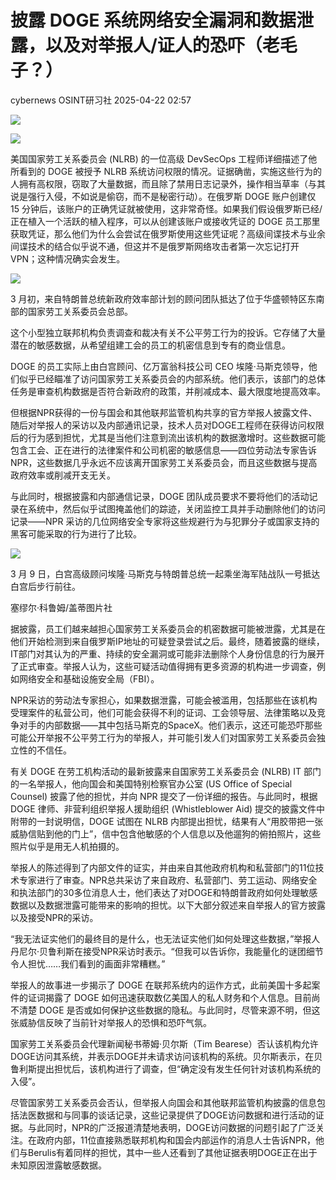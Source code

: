 #  披露 DOGE 系统网络安全漏洞和数据泄露，以及对举报人/证人的恐吓（老毛子？）   
cybernews  OSINT研习社   2025-04-22 02:57  
  
![](https://mmbiz.qpic.cn/mmbiz_png/rWVoKKJPdj7iclsIG1icFZmJCc04s8NbJQx34IulMnqh35MR2LRLz5olaZRSVO755Y35FFt8MyywmU9CA13UQdOQ/640?wx_fmt=png&from=appmsg "")  
  
  
![](https://mmbiz.qpic.cn/mmbiz_png/6aVaON9Kibf6qHRdibQTh7Bic33HXRicZowtjiavqOsjjNTNWNtssMJtfSYn6uT1PgnaWWnMlSPevI96XXRdM4tibYqQ/640 "")  
  
美国国家劳工关系委员会 (NLRB) 的一位高级 DevSecOps 工程师详细描述了他所看到的 DOGE 被授予 NLRB 系统访问权限的情况。证据确凿，实施这些行为的人拥有高权限，窃取了大量数据，而且除了禁用日志记录外，操作相当草率（与其说是强行入侵，不如说是偷窃，而不是秘密行动）。在俄罗斯 DOGE 账户创建仅 15 分钟后，该账户的正确凭证就被使用，这非常奇怪。如果我们假设俄罗斯已经/正在植入一个活跃的植入程序，可以从创建该账户或接收凭证的 DOGE 员工那里获取凭证，那么他们为什么会尝试在俄罗斯使用这些凭证呢？高级间谍技术与业余间谍技术的结合似乎说不通，但这并不是俄罗斯网络攻击者第一次忘记打开 VPN；这种情况确实会发生。  
  
![](https://mmbiz.qpic.cn/mmbiz_png/US10Gcd0tQHDte6ZzXiclrYUTCQHiak0k38kaD0O6NSfpyrRicr2rspyQicXCp6I4iagSbNbaKt2IiboYfRyUpnDZrtQ/640 "")  
  
  
  
  
  
  
  
3 月初，来自特朗普总统新政府效率部计划的顾问团队抵达了位于华盛顿特区东南部的国家劳工关系委员会总部。  
  
这个小型独立联邦机构负责调查和裁决有关不公平劳工行为的投诉。它存储了大量潜在的敏感数据，从希望组建工会的员工的机密信息到专有的商业信息。  
  
DOGE 的员工实际上由白宫顾问、亿万富翁科技公司 CEO 埃隆·马斯克领导，他们似乎已经瞄准了访问国家劳工关系委员会的内部系统。他们表示，该部门的总体任务是审查机构数据是否符合新政府的政策，并削减成本、最大限度地提高效率。  
  
但根据NPR获得的一份与国会和其他联邦监管机构共享的官方举报人披露文件、随后对举报人的采访以及内部通讯记录，技术人员对DOGE工程师在获得访问权限后的行为感到担忧，尤其是当他们注意到流出该机构的数据激增时。这些数据可能包含工会、正在进行的法律案件和公司机密的敏感信息——四位劳动法专家告诉NPR，这些数据几乎永远不应该离开国家劳工关系委员会，而且这些数据与提高政府效率或削减开支无关。  
  
与此同时，根据披露和内部通信记录，DOGE 团队成员要求不要将他们的活动记录在系统中，然后似乎试图掩盖他们的踪迹，关闭监控工具并手动删除他们的访问记录——NPR 采访的几位网络安全专家将这些规避行为与犯罪分子或国家支持的黑客可能采取的行为进行了比较。  
  
![](https://mmbiz.qpic.cn/mmbiz_png/rWVoKKJPdj7iclsIG1icFZmJCc04s8NbJQGEM0iaYsBXt89XyNkaicTp3iby3Y6MglI3Pcou0zJRpKqSOua4HqT3chQ/640?wx_fmt=png&from=appmsg "")  
  
3 月 9 日，白宫高级顾问埃隆·马斯克与特朗普总统一起乘坐海军陆战队一号抵达白宫后步行前往。  
  
塞缪尔·科鲁姆/盖蒂图片社  
  
据披露，员工们越来越担心国家劳工关系委员会的机密数据可能被泄露，尤其是在他们开始检测到来自俄罗斯IP地址的可疑登录尝试之后。最终，随着披露的继续，IT部门对其认为的严重、持续的安全漏洞或可能非法删除个人身份信息的行为展开了正式审查。举报人认为，这些可疑活动值得拥有更多资源的机构进一步调查，例如网络安全和基础设施安全局（FBI）。  
  
NPR采访的劳动法专家担心，如果数据泄露，可能会被滥用，包括那些在该机构受理案件的私营公司，他们可能会获得不利的证词、工会领导层、法律策略以及竞争对手的内部数据——其中包括马斯克的SpaceX。他们表示，这还可能恐吓那些可能公开举报不公平劳工行为的举报人，并可能引发人们对国家劳工关系委员会独立性的不信任。  
  
有关 DOGE 在劳工机构活动的最新披露来自国家劳工关系委员会 (NLRB) IT 部门的一名举报人，他向国会和美国特别检察官办公室 (US Office of Special Counsel) 披露了他的担忧，并向 NPR 提交了一份详细的报告。与此同时，根据 DOGE 律师、非营利组织举报人援助组织 (Whistleblower Aid) 提交的披露文件中附带的一封说明信，DOGE 试图在 NLRB 内部提出担忧，结果有人“用胶带把一张威胁信贴到他的门上”，信中包含他敏感的个人信息以及他遛狗的俯拍照片，这些照片似乎是用无人机拍摄的。  
  
举报人的陈述得到了内部文件的证实，并由来自其他政府机构和私营部门的11位技术专家进行了审查。NPR总共采访了来自政府、私营部门、劳工运动、网络安全和执法部门的30多位消息人士，他们表达了对DOGE和特朗普政府如何处理敏感数据以及数据泄露可能带来的影响的担忧。以下大部分叙述来自举报人的官方披露以及接受NPR的采访。  
  
“我无法证实他们的最终目的是什么，也无法证实他们如何处理这些数据，”举报人丹尼尔·贝鲁利斯在接受NPR采访时表示。“但我可以告诉你，我能量化的谜团细节令人担忧……我们看到的画面非常糟糕。”  
  
举报人的故事进一步揭示了 DOGE 在联邦系统内的运作方式，此前美国十多起案件的证词揭露了 DOGE 如何迅速获取数亿美国人的私人财务和个人信息。目前尚不清楚 DOGE 是否或如何保护这些数据的隐私。与此同时，尽管来源不明，但这张威胁信反映了当前针对举报人的恐惧和恐吓气氛。  
  
国家劳工关系委员会代理新闻秘书蒂姆·贝尔斯（Tim Bearese）否认该机构允许DOGE访问其系统，并表示DOGE并未请求访问该机构的系统。贝尔斯表示，在贝鲁利斯提出担忧后，该机构进行了调查，但“确定没有发生任何针对该机构系统的入侵”。  
  
尽管国家劳工关系委员会否认，但举报人向国会和其他联邦监管机构披露的信息包括法医数据和与同事的谈话记录，这些记录提供了DOGE访问数据和进行活动的证据。与此同时，NPR的广泛报道清楚地表明，DOGE访问数据的问题引起了广泛关注。在政府内部，11位直接熟悉联邦机构和国会内部运作的消息人士告诉NPR，他们与Berulis有着同样的担忧，其中一些人还看到了其他证据表明DOGE正在出于未知原因泄露敏感数据。  
  
